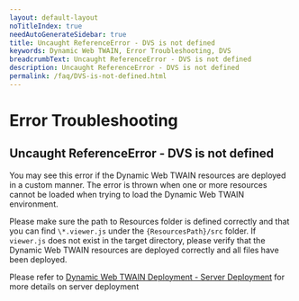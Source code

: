 ```yaml
---
layout: default-layout
noTitleIndex: true
needAutoGenerateSidebar: true
title: Uncaught ReferenceError - DVS is not defined
keywords: Dynamic Web TWAIN, Error Troubleshooting, DVS
breadcrumbText: Uncaught ReferenceError - DVS is not defined
description: Uncaught ReferenceError - DVS is not defined
permalink: /faq/DVS-is-not-defined.html
---
```


# Error Troubleshooting

## Uncaught ReferenceError - DVS is not defined

You may see this error if the Dynamic Web TWAIN resources are deployed in a custom manner. The error is thrown when one or more resources cannot be loaded when trying to load the Dynamic Web TWAIN environment.

Please make sure the path to Resources folder is defined correctly and that you can find `\*.viewer.js` under the `{ResourcesPath}/src` folder. If `viewer.js` does not exist in the target directory, please verify that the Dynamic Web TWAIN resources are deployed correctly and all files have been deployed.

Please refer to  <a href="{{site.indepth}}deployment/server.html" target="_blank">Dynamic Web TWAIN Deployment - Server Deployment</a> for more details on server deployment
